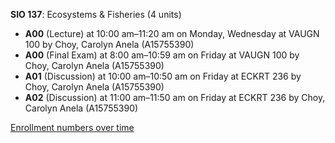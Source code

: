 **SIO 137**: Ecosystems & Fisheries (4 units)

- **A00** (Lecture) at 10:00 am–11:20 am on Monday, Wednesday at VAUGN 100 by Choy, Carolyn Anela (A15755390)
- **A00** (Final Exam) at 8:00 am–10:59 am on Friday at VAUGN 100 by Choy, Carolyn Anela (A15755390)
- **A01** (Discussion) at 10:00 am–10:50 am on Friday at ECKRT 236 by Choy, Carolyn Anela (A15755390)
- **A02** (Discussion) at 11:00 am–11:50 am on Friday at ECKRT 236 by Choy, Carolyn Anela (A15755390)

[Enrollment numbers over time](./SIO137.tsv)
